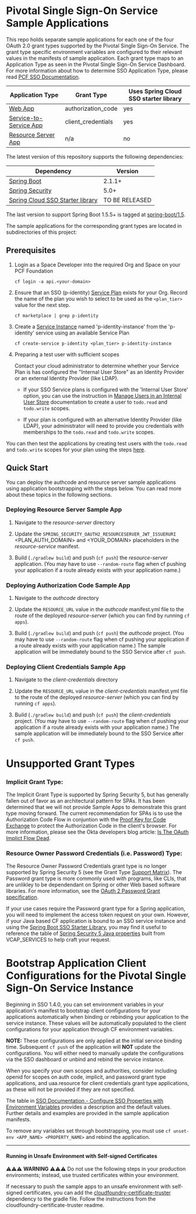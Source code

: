 # Pivotal Single Sign-On Service Sample Applications

This repo holds separate sample applications for each one of the four OAuth 2.0 grant types supported by the Pivotal Single Sign-On Service. The grant type specific environment variables are configured to their relevant values in the manifests of sample application. Each grant type maps to an Application Type as seen in the Pivotal Single Sign-On Service Dashboard. For more information about how to determine SSO Application Type, please read [PCF SSO Documentation](https://docs.pivotal.io/p-identity/determine-type.html).

Application Type  | Grant Type | Uses Spring Cloud SSO starter library
------------- | -------------- | ---------------------
[Web App](/authcode)  | authorization_code | yes
[Service-to-Service App](/client-credentials) | client_credentials | yes
[Resource Server App](/resource-server) | n/a | no

The latest version of this repository supports the following dependencies:

Dependency | Version
------------- | ---------- 
[Spring Boot](https://github.com/spring-projects/spring-boot/tree/2.1.x) | 2.1.1+
[Spring Security](https://github.com/spring-projects/spring-security/tree/5.1.x) | 5.0+ 
[Spring Cloud SSO Starter library](https://github.com/pivotal-cf/java-cfenv/tree/master/java-cfenv-boot-pivotal-sso) | TO BE RELEASED

The last version to support Spring Boot 1.5.5+ is tagged at [spring-boot/1.5](https://github.com/pivotal-cf/identity-sample-apps/releases/tag/spring-boot%2F1.5).

The sample applications for the corresponding grant types are located in subdirectories of this project:  

## Prerequisites

1. Login as a Space Developer into the required Org and Space on your PCF Foundation

       cf login -a api.<your-domain>
        
1. Ensure that an SSO (p-identity) [Service Plan](https://docs.pivotal.io/p-identity/manage-service-plans.html) exists for your Org. Record the name of the plan you wish to select to be used as the `<plan_tier>` value for the next step.

       cf marketplace | grep p-identity

1. Create a [Service Instance](https://docs.pivotal.io/p-identity/manage-service-instances.html) named 'p-identity-instance' from the 'p-identity' service using an available Service Plan

       cf create-service p-identity <plan_tier> p-identity-instance

1. Preparing a test user with sufficient scopes

     Contact your cloud administrator to determine whether your Service Plan is has configured the "Internal User Store" as an Identity Provider or an external Identity Provider (like LDAP).

     - If your SSO Service plans is configured with the 'Internal User Store' option, you can use the instruction in [Manage Users in an Internal User Store](https://docs.pivotal.io/p-identity/manage-users.html) documentation to create a user to `todo.read` and `todo.write` scopes.

     - If your plan is configured with an alternative Identity Provider (like LDAP), your administrator will need to provide you credentials with memberships to the `todo.read` and `todo.write` scopes.

You can then test the applications by creating test users with the `todo.read` and `todo.write` scopes for your plan using the steps [here](https://docs.pivotal.io/p-identity/configure-id-providers.html#add-to-int).

## <a name="quick-start">Quick Start</a>

You can deploy the authcode and resource server sample applications using application bootstrapping with the steps below. You can read more about these topics in the following sections.

### Deploying Resource Server Sample App

1. Navigate to the *resource-server* directory

1. Update the `SPRING_SECURITY_OAUTH2_RESOURCESERVER_JWT_ISSUERURI` <PLAN_AUTH_DOMAIN> and <YOUR_DOMAIN> placeholders in the *resource-service* manifest. 

1. Build (`./gradlew build`) and push (`cf push`) the *resource-server* application. (You may have to use `--random-route` flag when cf pushing your application if a route already exists with your application name.)

### Deploying Authorization Code Sample App

1. Navigate to the *authcode* directory

1. Update the `RESOURCE_URL` value in the *authcode* manifest.yml file to the route of the deployed *resource-server* (which you can find by running `cf apps`).

1. Build (`./gradlew build`) and push (`cf push`) the *authcode* project. (You may have to use `--random-route` flag when cf pushing your application if a route already exists with your application name.) The sample application will be immediately bound to the SSO Service after `cf push`.

### Deploying Client Credentials Sample App

1. Navigate to the *client-credentials* directory

1. Update the `RESOURCE_URL` value in the *client-credentials* manifest.yml file to the route of the deployed *resource-server* (which you can find by running `cf apps`).

1. Build (`./gradlew build`) and push (`cf push`) the *client-credentials* project. (You may have to use `--random-route` flag when cf pushing your application if a route already exists with your application name.) The sample application will be immediately bound to the SSO Service after `cf push`.

# Unsupported Grant Types

### Implicit Grant Type:

The Implicit Grant Type is supported by Spring Security 5, but has generally fallen out of favor as an architectural pattern for SPAs. It has been determined that we will not provide Sample Apps to demonstrate this grant type moving forward. The current recommendation for SPAs is to use the Authorization Code Flow in conjuntion with the [Proof Key for Code Exchange](https://tools.ietf.org/html/rfc7636) to protect the Authorization Code in the client's browser. For more information, please see the Okta developers blog article: [Is The OAuth Implict Flow Dead](https://developer.okta.com/blog/2019/05/01/is-the-oauth-implicit-flow-dead#the-oauth-authorization-code-flow-is-better).

### Resource Owner Password Credentials (i.e. Password) Type:

The Resource Owner Password Credentials grant type is no longer supported by Spring Security 5 (see the Grant Type [Support Matrix](projects/spring-security/wiki/OAuth-2.0-Features-Matrix#client-support)). The Password grant type is more commonly used with programs, like CLIs, that are unlikley to be dependendant on Spring or other Web based software libraries. For more information, see the [OAuth 2 Password Grant specification](https://tools.ietf.org/html/rfc6749#section-4.3.2). 

If your use cases require the Password grant type for a Spring application, you will need to implement the access token request on your own. However, if your Java based CF application is bound to an SSO service instance and using the [Spring Boot SSO Starter Library](https://github.com/pivotal-cf/java-cfenv/tree/master/java-cfenv-boot-pivotal-sso), you may find it useful to reference the table of [Spring Security 5 Java properties](https://github.com/pivotal-cf/java-cfenv/tree/master/java-cfenv-boot-pivotal-sso#spring-applications) built from VCAP_SERVICES to help craft your request. 

# Bootstrap Application Client Configurations for the Pivotal Single Sign-On Service Instance
Beginning in SSO 1.4.0, you can set environment variables in your application's manifest to bootstrap client configurations for your applications automatically when binding or rebinding your application to the service instance. These values will be automatically populated to the client configurations for your application through CF environment variables.

**NOTE:** These configurations are only applied at the initial service binding time. Subsequent `cf push` of the application will **NOT** update the configurations. You will either need to manually update the configurations via the SSO dashboard or unbind and rebind the service instance.

When you specify your own scopes and authorities, consider including openid for scopes on auth code, implicit, and password grant type applications, and uaa.resource for client credentials grant type applications, as these will not be provided if they are not specified.

The table in [SSO Documentation - Configure SSO Properties with Environment Variables](https://docs.pivotal.io/p-identity/configure-apps/index.html#configure) provides a description and the default values. Further details and examples are provided in the sample application manifests.

To remove any variables set through bootstrapping, you must use `cf unset-env <APP_NAME> <PROPERTY_NAME>` and rebind the application.

---

#### Running in Unsafe Environment with Self-signed Certificates

⚠️⚠️⚠️ **WARNING** ⚠️⚠️⚠️ Do not use the following steps in your production environments; instead, use trusted certificates within your environment.

If necessary to push the sample apps to an unsafe environment with self-signed certificates, you can add the [cloudfoundry-certificate-truster](https://github.com/pivotal-cf/cloudfoundry-certificate-truster) dependency to the gradle file. Follow the instructions from the cloudfoundry-certificate-truster readme.
